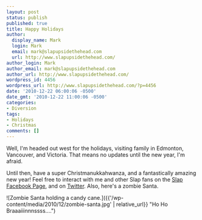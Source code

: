 ```yaml
---
layout: post
status: publish
published: true
title: Happy Holidays
author:
  display_name: Mark
  login: Mark
  email: mark@slapupsidethehead.com
  url: http://www.slapupsidethehead.com/
author_login: Mark
author_email: mark@slapupsidethehead.com
author_url: http://www.slapupsidethehead.com/
wordpress_id: 4456
wordpress_url: http://www.slapupsidethehead.com/?p=4456
date: '2010-12-22 06:00:06 -0500'
date_gmt: '2010-12-22 11:00:06 -0500'
categories:
- Diversion
tags:
- Holidays
- Christmas
comments: []
---
```

Well, I'm headed out west for the holidays, visiting family in Edmonton, Vancouver, and Victoria. That means no updates until the new year, I'm afraid.

Until then, have a super Christmanukkahwanza, and a fantastically amazing new year! Feel free to interact with me and other Slap fans on the [Slap Facebook Page](http://www.facebook.com/slapupsidethehead "Face it, booky!"), and on [Twitter](http://twitter.com/MarkFromSlap "Twerpity twoppity ittertrotter twet"). Also, here's a zombie Santa.

![Zombie Santa holding a candy cane.]({{'/wp-content/media/2010/12/zombie-santa.jpg' | relative_url}} "Ho Ho Braaaiiinnnssss....")

